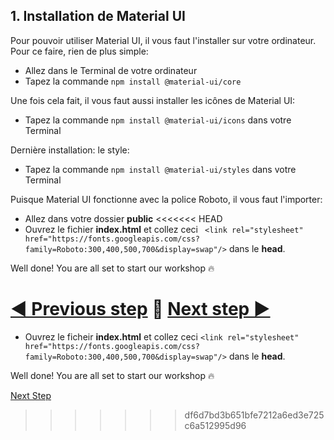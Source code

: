 ## 1. Installation de Material UI <a name="setup"></a>

Pour pouvoir utiliser Material UI, il vous faut l'installer sur votre ordinateur. Pour ce faire, rien de plus simple:

- Allez dans le Terminal de votre ordinateur
- Tapez la commande `npm install @material-ui/core`

Une fois cela fait, il vous faut aussi installer les icônes de Material UI:

- Tapez la commande `npm install @material-ui/icons` dans votre Terminal

Dernière installation: le style:

- Tapez la commande `npm install @material-ui/styles` dans votre Terminal

Puisque Material UI fonctionne avec la police Roboto, il vous faut l'importer:

- Allez dans votre dossier **public**
<<<<<<< HEAD
- Ouvrez le fichier **index.html** et collez ceci ` <link rel="stylesheet" href="https://fonts.googleapis.com/css?family=Roboto:300,400,500,700&display=swap"/>` dans le **head**. 

Well done! You are all set to start our workshop :fire:

[◀ Previous step](#README.md) 🤨 [Next step ▶](app.md)
=======
- Ouvrez le ficheir **index.html** et collez ceci `<link rel="stylesheet" href="https://fonts.googleapis.com/css?family=Roboto:300,400,500,700&display=swap"/>` dans le **head**.

Well done! You are all set to start our workshop :fire:

[Next Step](#app)
>>>>>>> df6d7bd3b651bfe7212a6ed3e725c6a512995d96
